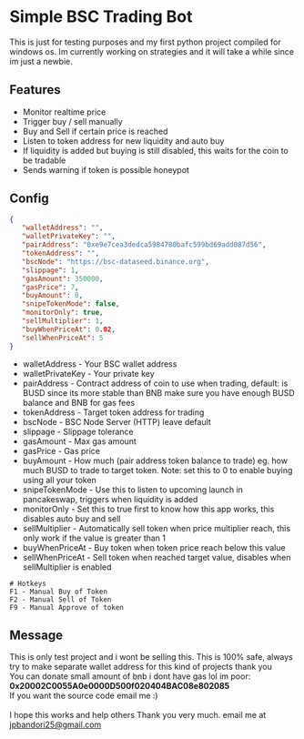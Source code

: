# Simple BSC Trading Bot

This is just for testing purposes and my first python project compiled for windows os. Im currently working on strategies and it will take a while since im just a newbie. 

## Features
* Monitor realtime price
* Trigger buy / sell manually
* Buy and Sell if certain price is reached
* Listen to token address for new liquidity and auto buy 
* If liquidity is added but buying is still disabled, this waits for the coin to be tradable
* Sends warning if token is possible honeypot

## Config 
```json
{
   "walletAddress": "",
   "walletPrivateKey": "",
   "pairAddress": "0xe9e7cea3dedca5984780bafc599bd69add087d56",
   "tokenAddress": "",
   "bscNode": "https://bsc-dataseed.binance.org",
   "slippage": 1,
   "gasAmount": 350000,
   "gasPrice": 7,
   "buyAmount": 0,
   "snipeTokenMode": false,
   "monitorOnly": true,
   "sellMultiplier": 1,
   "buyWhenPriceAt": 0.02,
   "sellWhenPriceAt": 5
}
```

* walletAddress - Your BSC wallet address 
* walletPrivateKey - Your private key 
* pairAddress - Contract address of coin to use when trading, default: is BUSD since its more stable than BNB make sure you have enough BUSD balance and BNB for gas fees 
* tokenAddress - Target token address for trading
* bscNode - BSC Node Server (HTTP) leave default
* slippage - Slippage tolerance
* gasAmount - Max gas amount
* gasPrice - Gas price
* buyAmount - How much (pair address token balance to trade) eg. how much BUSD to trade to target token. Note: set this to 0 to enable buying using all your token 
* snipeTokenMode - Use this to listen to upcoming launch in pancakeswap, triggers when liquidity is added 
* monitorOnly - Set this to true first to know how this app works, this disables auto buy and sell
* sellMultiplier - Automatically sell token when price multiplier reach, this only work if the value is greater than 1
* buyWhenPriceAt - Buy token when token price reach below this value
* sellWhenPriceAt - Sell token when reached target value, disables when sellMultiplier is enabled

```
# Hotkeys
F1 - Manual Buy of Token
F2 - Manual Sell of Token
F9 - Manual Approve of token
```

## Message
This is only test project and i wont be selling this. This is 100% safe, always try to make separate wallet address for this kind of projects thank you<br />
You can donate small amount of bnb i dont have gas lol im poor: <b>0x20002C0055A0e0000D500f020404BAC08e802085</b> <br />
If you want the source code email me :) <br/><br/>
I hope this works and help others Thank you very much. email me at jpbandori25@gmail.com 